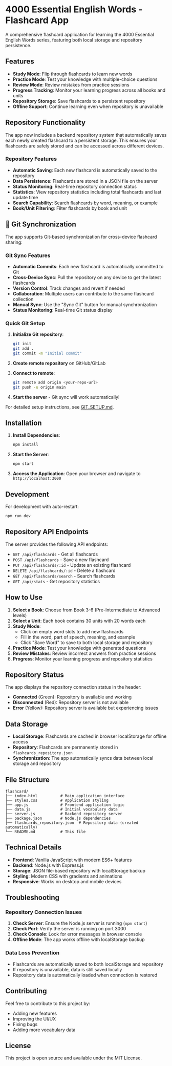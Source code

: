 # 4000 Essential English Words - Flashcard App

A comprehensive flashcard application for learning the 4000 Essential English Words series, featuring both local storage and repository persistence.

## Features

- **Study Mode**: Flip through flashcards to learn new words
- **Practice Mode**: Test your knowledge with multiple-choice questions
- **Review Mode**: Review mistakes from practice sessions
- **Progress Tracking**: Monitor your learning progress across all books and units
- **Repository Storage**: Save flashcards to a persistent repository
- **Offline Support**: Continue learning even when repository is unavailable

## Repository Functionality

The app now includes a backend repository system that automatically saves each newly created flashcard to a persistent storage. This ensures your flashcards are safely stored and can be accessed across different devices.

### Repository Features

- **Automatic Saving**: Each new flashcard is automatically saved to the repository
- **Data Persistence**: Flashcards are stored in a JSON file on the server
- **Status Monitoring**: Real-time repository connection status
- **Statistics**: View repository statistics including total flashcards and last update time
- **Search Capability**: Search flashcards by word, meaning, or example
- **Book/Unit Filtering**: Filter flashcards by book and unit

## 🔄 Git Synchronization

The app supports Git-based synchronization for cross-device flashcard sharing:

### Git Sync Features

- **Automatic Commits**: Each new flashcard is automatically committed to Git
- **Cross-Device Sync**: Pull the repository on any device to get the latest flashcards
- **Version Control**: Track changes and revert if needed
- **Collaboration**: Multiple users can contribute to the same flashcard collection
- **Manual Sync**: Use the "Sync Git" button for manual synchronization
- **Status Monitoring**: Real-time Git status display

### Quick Git Setup

1. **Initialize Git repository**:
   ```bash
   git init
   git add .
   git commit -m "Initial commit"
   ```

2. **Create remote repository** on GitHub/GitLab

3. **Connect to remote**:
   ```bash
   git remote add origin <your-repo-url>
   git push -u origin main
   ```

4. **Start the server** - Git sync will work automatically!

For detailed setup instructions, see [GIT_SETUP.md](GIT_SETUP.md).

## Installation

1. **Install Dependencies**:
   ```bash
   npm install
   ```

2. **Start the Server**:
   ```bash
   npm start
   ```

3. **Access the Application**:
   Open your browser and navigate to `http://localhost:3000`

## Development

For development with auto-restart:
```bash
npm run dev
```

## Repository API Endpoints

The server provides the following API endpoints:

- `GET /api/flashcards` - Get all flashcards
- `POST /api/flashcards` - Save a new flashcard
- `PUT /api/flashcards/:id` - Update an existing flashcard
- `DELETE /api/flashcards/:id` - Delete a flashcard
- `GET /api/flashcards/search` - Search flashcards
- `GET /api/stats` - Get repository statistics

## How to Use

1. **Select a Book**: Choose from Book 3-6 (Pre-Intermediate to Advanced levels)
2. **Select a Unit**: Each book contains 30 units with 20 words each
3. **Study Mode**: 
   - Click on empty word slots to add new flashcards
   - Fill in the word, part of speech, meaning, and example
   - Click "Save Word" to save to both local storage and repository
4. **Practice Mode**: Test your knowledge with generated questions
5. **Review Mistakes**: Review incorrect answers from practice sessions
6. **Progress**: Monitor your learning progress and repository statistics

## Repository Status

The app displays the repository connection status in the header:
- **Connected** (Green): Repository is available and working
- **Disconnected** (Red): Repository server is not available
- **Error** (Yellow): Repository server is available but experiencing issues

## Data Storage

- **Local Storage**: Flashcards are cached in browser localStorage for offline access
- **Repository**: Flashcards are permanently stored in `flashcards_repository.json`
- **Synchronization**: The app automatically syncs data between local storage and repository

## File Structure

```
flashcard/
├── index.html          # Main application interface
├── styles.css          # Application styling
├── app.js              # Frontend application logic
├── data.js             # Initial vocabulary data
├── server.js           # Backend repository server
├── package.json        # Node.js dependencies
├── flashcards_repository.json  # Repository data (created automatically)
└── README.md           # This file
```

## Technical Details

- **Frontend**: Vanilla JavaScript with modern ES6+ features
- **Backend**: Node.js with Express.js
- **Storage**: JSON file-based repository with localStorage backup
- **Styling**: Modern CSS with gradients and animations
- **Responsive**: Works on desktop and mobile devices

## Troubleshooting

### Repository Connection Issues

1. **Check Server**: Ensure the Node.js server is running (`npm start`)
2. **Check Port**: Verify the server is running on port 3000
3. **Check Console**: Look for error messages in browser console
4. **Offline Mode**: The app works offline with localStorage backup

### Data Loss Prevention

- Flashcards are automatically saved to both localStorage and repository
- If repository is unavailable, data is still saved locally
- Repository data is automatically loaded when connection is restored

## Contributing

Feel free to contribute to this project by:
- Adding new features
- Improving the UI/UX
- Fixing bugs
- Adding more vocabulary data

## License

This project is open source and available under the MIT License.